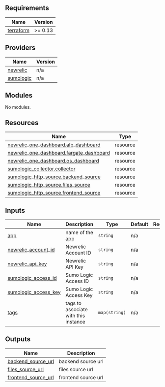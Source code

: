 <!-- BEGIN_TF_DOCS -->
## Requirements

| Name | Version |
|------|---------|
| <a name="requirement_terraform"></a> [terraform](#requirement\_terraform) | >= 0.13 |

## Providers

| Name | Version |
|------|---------|
| <a name="provider_newrelic"></a> [newrelic](#provider\_newrelic) | n/a |
| <a name="provider_sumologic"></a> [sumologic](#provider\_sumologic) | n/a |

## Modules

No modules.

## Resources

| Name | Type |
|------|------|
| [newrelic_one_dashboard.alb_dashboard](https://registry.terraform.io/providers/newrelic/newrelic/latest/docs/resources/one_dashboard) | resource |
| [newrelic_one_dashboard.fargate_dashboard](https://registry.terraform.io/providers/newrelic/newrelic/latest/docs/resources/one_dashboard) | resource |
| [newrelic_one_dashboard.os_dashboard](https://registry.terraform.io/providers/newrelic/newrelic/latest/docs/resources/one_dashboard) | resource |
| [sumologic_collector.collector](https://registry.terraform.io/providers/sumologic/sumologic/latest/docs/resources/collector) | resource |
| [sumologic_http_source.backend_source](https://registry.terraform.io/providers/sumologic/sumologic/latest/docs/resources/http_source) | resource |
| [sumologic_http_source.files_source](https://registry.terraform.io/providers/sumologic/sumologic/latest/docs/resources/http_source) | resource |
| [sumologic_http_source.frontend_source](https://registry.terraform.io/providers/sumologic/sumologic/latest/docs/resources/http_source) | resource |

## Inputs

| Name | Description | Type | Default | Required |
|------|-------------|------|---------|:--------:|
| <a name="input_app"></a> [app](#input\_app) | name of the app | `string` | n/a | yes |
| <a name="input_newrelic_account_id"></a> [newrelic\_account\_id](#input\_newrelic\_account\_id) | Newrelic Account ID | `string` | n/a | yes |
| <a name="input_newrelic_api_key"></a> [newrelic\_api\_key](#input\_newrelic\_api\_key) | Newrelic API Key | `string` | n/a | yes |
| <a name="input_sumologic_access_id"></a> [sumologic\_access\_id](#input\_sumologic\_access\_id) | Sumo Logic Access ID | `string` | n/a | yes |
| <a name="input_sumologic_access_key"></a> [sumologic\_access\_key](#input\_sumologic\_access\_key) | Sumo Logic Access Key | `string` | n/a | yes |
| <a name="input_tags"></a> [tags](#input\_tags) | tags to associate with this instance | `map(string)` | n/a | yes |

## Outputs

| Name | Description |
|------|-------------|
| <a name="output_backend_source_url"></a> [backend\_source\_url](#output\_backend\_source\_url) | backend source url |
| <a name="output_files_source_url"></a> [files\_source\_url](#output\_files\_source\_url) | files source url |
| <a name="output_frontend_source_url"></a> [frontend\_source\_url](#output\_frontend\_source\_url) | frontend source url |
<!-- END_TF_DOCS -->